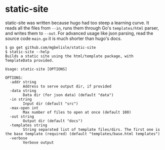 # static-site

static-site was written because hugo had too steep a learning curve. It reads all the files from
`--in`, runs them through Go's `templates/html` parser, and writes them to `--out`. For advanced
usage like json parsing, read the source code `main.go` it is much shorter than hugo's docs.

```
$ go get github.com/mgbelisle/static-site
$ static-site --help
Builds a static site using the html/template package, with TemplateData provided.

Usage: static-site [OPTIONS]

OPTIONS:
  -addr string
        Address to serve output dir, if provided
  -data string
        Data dir (for json data) (default "data")
  -in string
        Input dir (default "src")
  -max-open int
        Max number of files to open at once (default 100)
  -out string
        Output dir (default "docs")
  -templates string
        String separated list of template files/dirs. The first one is the base template (required) (default "templates/base.html templates")
  -verbose
        Verbose output
```

